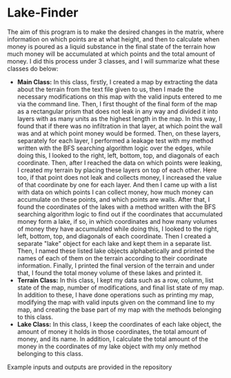 # Lake-Finder
The aim of this program is to make the desired changes in the matrix, where information on
which points are at what height, and then to calculate when money is poured as a liquid substance
in the final state of the terrain how much money will be accumulated at which points and the total
amount of money. I did this process under 3 classes, and I will summarize what these classes do
below:          
* **Main Class:** In this class, firstly, I created a map by extracting the data about the terrain from the
text file given to us, then I made the necessary modifications on this map with the valid inputs
entered to me via the command line. Then, I first thought of the final form of the map as a
rectangular prism that does not leak in any way and divided it into layers with as many units as the
highest length in the map. In this way, I found that if there was no infiltration in that layer, at which
point the wall was and at which point money would be formed. Then, on these layers, separately for
each layer, I performed a leakage test with my method written with the BFS searching algorithm
logic over the edges, while doing this, I looked to the right, left, bottom, top, and diagonals of each
coordinate. Then, after I reached the data on which points were leaking, I created my terrain by
placing these layers on top of each other. Here too, if that point does not leak and collects money, I
increased the value of that coordinate by one for each layer. And then I came up with a list with data
on which points I can collect money, how much money can accumulate on these points, and which
points are walls. After that, I found the coordinates of the lakes with a method written with the BFS
searching algorithm logic to find out if the coordinates that accumulated money form a lake, if so, in
which coordinates and how many volumes of money they have accumulated while doing this, I
looked to the right, left, bottom, top, and diagonals of each coordinate. Then I created a separate
"lake" object for each lake and kept them in a separate list. Then, I named these listed lake objects
alphabetically and printed the names of each of them on the terrain according to their coordinate
information. Finally, I printed the final version of the terrain and under that, I found the total money
volume of these lakes and printed it.      
* **Terrain Class:** In this class, I kept my data such as a row, column, list state of the map, number of
modifications, and final list state of my map. In addition to these, I have done operations such as
printing my map, modifying the map with valid inputs given on the command line to my map, and
creating the base part of my map with the methods belonging to this class.    
* **Lake Class:** In this class, I keep the coordinates of each lake object, the amount of money it holds in
those coordinates, the total amount of money, and its name. In addition, I calculate the total
amount of the money in the coordinates of my lake object with my only method belonging to this
class.

Example inputs and outputs are provided in the repository    


